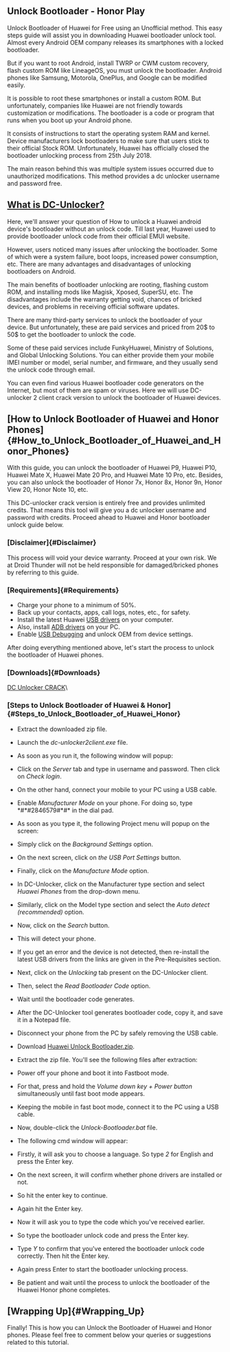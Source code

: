 ## Unlock Bootloader - Honor Play

Unlock Bootloader of Huawei for Free using an Unofficial method. This
easy steps guide will assist you in downloading Huawei bootloader unlock
tool. Almost every Android OEM company releases its smartphones with a
locked bootloader.

But if you want to root Android, install TWRP or CWM custom recovery,
flash custom ROM like LineageOS, you must unlock the bootloader. Android
phones like Samsung, Motorola, OnePlus, and Google can be modified
easily.

It is possible to root these smartphones or install a custom ROM. But
unfortunately, companies like Huawei are not friendly towards
customization or modifications. The bootloader is a code or program that
runs when you boot up your Android phone.

It consists of instructions to start the operating system RAM and
kernel. Device manufacturers lock bootloaders to make sure that users
stick to their official Stock ROM. Unfortunately, Huawei has officially
closed the bootloader unlocking process from 25th July
2018.

The main reason behind this was multiple system issues occurred due to
unauthorized modifications. This method provides a dc unlocker username
and password free.

## [What is DC-Unlocker?](#What_is_DC-Unlocker)

Here, we'll answer your question of How to unlock a Huawei android
device's bootloader without an unlock code. Till last year, Huawei used
to provide bootloader unlock code from their official EMUI website.

However, users noticed many issues after unlocking the bootloader. Some
of which were a system failure, boot loops, increased power consumption,
etc. There are many advantages and disadvantages of unlocking
bootloaders on Android.

The main benefits of bootloader unlocking are rooting, flashing custom
ROM, and installing mods like Magisk, Xposed, SuperSU, etc. The
disadvantages include the warranty getting void, chances of bricked
devices, and problems in receiving official software updates.

There are many third-party services to unlock the bootloader of your
device. But unfortunately, these are paid services and priced from 20\$
to 50\$ to get the bootloader to unlock the code.

Some of these paid services include FunkyHuawei, Ministry of Solutions,
and Global Unlocking Solutions. You can either provide them your mobile
IMEI number or model, serial number, and firmware, and they usually send
the unlock code through email.

You can even find various Huawei bootloader code generators on the
Internet, but most of them are spam or viruses. Here we will use
DC-unlocker 2 client crack version to unlock the bootloader of Huawei
devices.


## [How to Unlock Bootloader of Huawei and Honor Phones]{#How_to_Unlock_Bootloader_of_Huawei_and_Honor_Phones}

With this guide, you can unlock the bootloader of Huawei P9, Huawei P10,
Huawei Mate X, Huawei Mate 20 Pro, and Huawei Mate 10 Pro, etc. Besides,
you can also unlock the bootloader of Honor 7x, Honor 8x, Honor 9n,
Honor View 20, Honor Note 10, etc.

This DC-unlocker crack version is entirely free and provides unlimited
credits. That means this tool will give you a dc unlocker username and
password with credits. Proceed ahead to Huawei and Honor bootloader
unlock guide below.

### [Disclaimer]{#Disclaimer}

This process will void your device warranty. Proceed at your own risk.
We at Droid Thunder will not be held responsible for damaged/bricked
phones by referring to this guide.

### [Requirements]{#Requirements}

-   Charge your phone to a minimum of 50%.
-   Back up your contacts, apps, call logs, notes, etc., for safety.
-   Install the latest Huawei [USB
    drivers](https://www.droidthunder.com/usb-drivers/) on your
    computer.
-   Also, install [ADB
    drivers](https://www.droidthunder.com/adb-drivers/) on your PC.
-   Enable [USB
    Debugging](https://www.droidthunder.com/enable-usb-debugging/) and
    unlock OEM from device settings.

After doing everything mentioned above, let's start the process to
unlock the bootloader of Huawei phones.

### [Downloads]{#Downloads}

[DC Unlocker CRACK](https://www.droidthunder.com/dc-unlocker/)\

### [Steps to Unlock Bootloader of Huawei & Honor]{#Steps_to_Unlock_Bootloader_of_Huawei_Honor}

-   Extract the downloaded zip file.
-   Launch the *dc-unlocker2client.exe* file.
-   As soon as you run it, the following window will popup:

-   Click on the *Server* tab and type in username and
    password. Then click on *Check login*.

-   On the other hand, connect your mobile to your PC using a USB cable.
-   Enable *Manufacturer Mode* on your phone. For doing so, type
    \*#\*#2846579#\*#\* in the dial pad.

-   As soon as you type it, the following Project menu will popup on the
    screen:

-   Simply click on the *Background Settings* option.
-   On the next screen, click on *the USB Port Settings* button.

-   Finally, click on the *Manufacture Mode* option.

-   In DC-Unlocker, click on the Manufacturer type section and select
    *Huawei Phones* from the drop-down menu.

-   Similarly, click on the Model type section and select the *Auto
    detect (recommended)* option.

-   Now, click on the *Search* button.

-   This will detect your phone.

-   If you get an error and the device is not detected, then re-install
    the latest USB drivers from the links are given in the
    Pre-Requisites section.
-   Next, click on the *Unlocking* tab present on the DC-Unlocker
    client.

-   Then, select the *Read Bootloader Code* option.

-   Wait until the bootloader code generates.

-   After the DC-Unlocker tool generates bootloader code, copy it, and
    save it in a Notepad file.

-   Disconnect your phone from the PC by safely removing the USB cable.
-   Download [Huawei Unlock
    Bootloader.zip](https://www.mediafire.com/file/qhketcsmnwcb327/Official-Unlock-Bootloader-Huawei-Honor.zip/file).
-   Extract the zip file. You'll see the following files after
    extraction:

-   Power off your phone and boot it into Fastboot mode.
-   For that, press and hold the *Volume down key + Power button*
    simultaneously until fast boot mode appears.
-   Keeping the mobile in fast boot mode, connect it to the PC using a
    USB cable.
-   Now, double-click the *Unlock-Bootloader.bat* file.

-   The following cmd window will appear:

-   Firstly, it will ask you to choose a language. So type *2* for
    English and press the Enter key.

-   On the next screen, it will confirm whether phone drivers are
    installed or not.
-   So hit the enter key to continue.
-   Again hit the Enter key.
-   Now it will ask you to type the code which you've received earlier.
-   So type the bootloader unlock code and press the Enter key.

-   Type *Y* to confirm that you've entered the bootloader unlock code
    correctly. Then hit the Enter key.

-   Again press Enter to start the bootloader unlocking process.
-   Be patient and wait until the process to unlock the bootloader of
    the Huawei Honor phone completes.

## [Wrapping Up]{#Wrapping_Up}

Finally! This is how you can Unlock the Bootloader of Huawei and Honor
phones. Please feel free to comment below your queries or suggestions
related to this tutorial.

